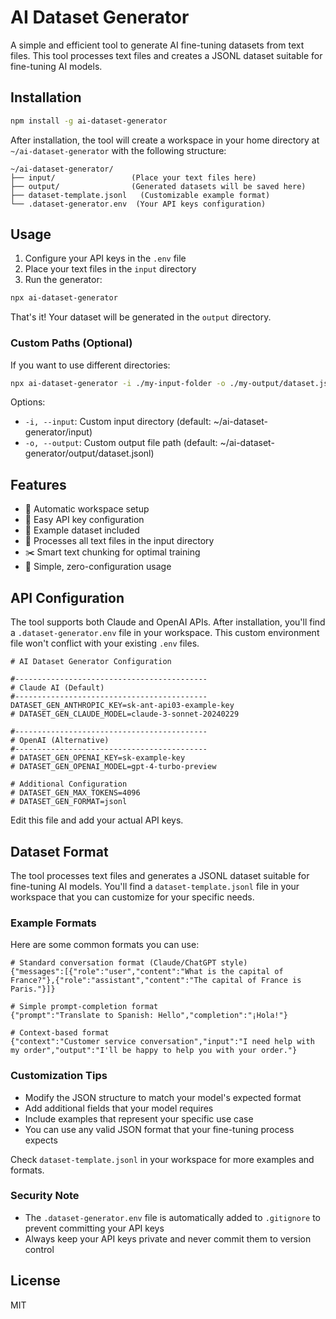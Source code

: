 # AI Dataset Generator

A simple and efficient tool to generate AI fine-tuning datasets from text files. This tool processes text files and creates a JSONL dataset suitable for fine-tuning AI models.

## Installation

```bash
npm install -g ai-dataset-generator
```

After installation, the tool will create a workspace in your home directory at `~/ai-dataset-generator` with the following structure:

```
~/ai-dataset-generator/
├── input/                 (Place your text files here)
├── output/                (Generated datasets will be saved here)
├── dataset-template.jsonl   (Customizable example format)
└── .dataset-generator.env  (Your API keys configuration)
```

## Usage

1. Configure your API keys in the `.env` file
2. Place your text files in the `input` directory
3. Run the generator:
```bash
npx ai-dataset-generator
```

That's it! Your dataset will be generated in the `output` directory.

### Custom Paths (Optional)

If you want to use different directories:

```bash
npx ai-dataset-generator -i ./my-input-folder -o ./my-output/dataset.jsonl
```

Options:
- `-i, --input`: Custom input directory (default: ~/ai-dataset-generator/input)
- `-o, --output`: Custom output file path (default: ~/ai-dataset-generator/output/dataset.jsonl)


## Features

- 📁 Automatic workspace setup
- 🔑 Easy API key configuration
- 📝 Example dataset included
- 🔄 Processes all text files in the input directory
- ✂️ Smart text chunking for optimal training
- 🚀 Simple, zero-configuration usage

## API Configuration

The tool supports both Claude and OpenAI APIs. After installation, you'll find a `.dataset-generator.env` file in your workspace. This custom environment file won't conflict with your existing `.env` files.

```env
# AI Dataset Generator Configuration

#-------------------------------------------
# Claude AI (Default)
#-------------------------------------------
DATASET_GEN_ANTHROPIC_KEY=sk-ant-api03-example-key
# DATASET_GEN_CLAUDE_MODEL=claude-3-sonnet-20240229

#-------------------------------------------
# OpenAI (Alternative)
#-------------------------------------------
# DATASET_GEN_OPENAI_KEY=sk-example-key
# DATASET_GEN_OPENAI_MODEL=gpt-4-turbo-preview

# Additional Configuration
# DATASET_GEN_MAX_TOKENS=4096
# DATASET_GEN_FORMAT=jsonl
```

Edit this file and add your actual API keys.

## Dataset Format

The tool processes text files and generates a JSONL dataset suitable for fine-tuning AI models. You'll find a `dataset-template.jsonl` file in your workspace that you can customize for your specific needs.

### Example Formats

Here are some common formats you can use:

```jsonl
# Standard conversation format (Claude/ChatGPT style)
{"messages":[{"role":"user","content":"What is the capital of France?"},{"role":"assistant","content":"The capital of France is Paris."}]}

# Simple prompt-completion format
{"prompt":"Translate to Spanish: Hello","completion":"¡Hola!"}

# Context-based format
{"context":"Customer service conversation","input":"I need help with my order","output":"I'll be happy to help you with your order."}
```

### Customization Tips
- Modify the JSON structure to match your model's expected format
- Add additional fields that your model requires
- Include examples that represent your specific use case
- You can use any valid JSON format that your fine-tuning process expects

Check `dataset-template.jsonl` in your workspace for more examples and formats.

### Security Note
- The `.dataset-generator.env` file is automatically added to `.gitignore` to prevent committing your API keys
- Always keep your API keys private and never commit them to version control

## License

MIT
